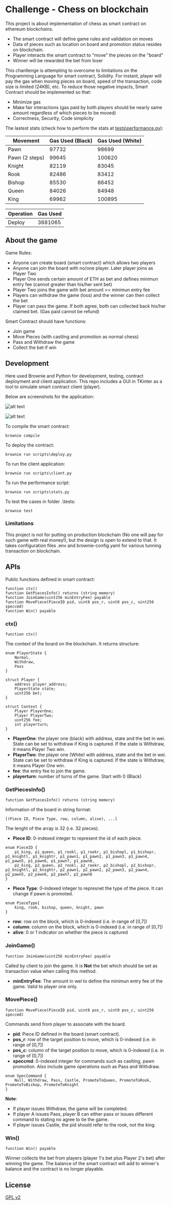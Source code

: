 # Challenge - Chess on blockchain

This project is about implementation of chess as smart contract on ethereum blockchains. 
- The smart contract will define game rules and validation on moves
- Data of pieces such as location on board and promotion status resides on blockchain.
- Player interacts the smart contract to "move" the pieces on the "board"
- Winner will be rewarded the bet from loser

This chanllenge is attempting to overcome to limitations on the Programming Language for smart contract, Solidity. For instant, player will pay the gas when moving pieces on board, speed of the transaction, code size is limited (24KB), etc. To reduce those negative impacts, Smart Contract should be implemented so that:
- Minimize gas 
- Make fair interactions (gas paid by both players should be nearly same amount regardless of which pieces to be moved)
- Correctness, Security, Code simplicity

The lastest stats (check how to perform the stats at [tests\performance.py](tests/performance.py)):

|Movement  |Gas Used (Black)|Gas Used (White)|
|---------|---------|---------|
|Pawn     |97732         |98699         |
|Pawn (2 steps)    |99645         |100620         |
|Knight     |82119         |83045         |
|Rook     |82486         |83412         |
|Bishop     |85530         |86452         |
|Queen     |84026         |84948         |
|King     |69962         |100895         |

|Operation  |Gas Used |
|---------|---------|
|Deploy     |3681065         |


## About the game

Game Rules:
- Anyone can create board (smart contract) which allows two players
- Anyone can join the board with no/one player. Later player joins as Player Two
- Player One sends certain amount of ETH as bet and defines minimun entry fee (cannot greater than his/her sent bet)
- Player Two joins the game with bet amount >= minimun entry fee
- Players can withdraw the game (loss) and the winner can then collect the bet
- Player can pass the game. If both agree, both can collected back his/her claimed bet. (Gas paid cannot be refund)

Smart Contract should have functions:
- Join game
- Move Pieces (with castling and promotion as normal chess)
- Pass and Withdraw the game
- Collect the bet if win

## Development
Here used Brownie and Python for development, testing, contract deployment and client application. 
This repo includes a GUI in TKinter as a tool to simulate smart contract client (player).

Below are screenshots for the application:

![alt text](screens/board.png)

![alt text](screens/menu.png)

To compile the smart contract:

`brownie compile`

To deploy the contract:

`brownie run scripts\deploy.py`

To run the client application:

`brownie run scripts\client.py`

To run the performance script:

`brownie run scripts\stats.py`

To test the cases in folder .\tests\:

`brownie test`


### Limitations
This project is not for putting on production blockchain (No one will pay for such game with real money!), but the design is open to extend to that. It takes configuration files .env and brownie-config.yaml for various tunning transaction on blockchain.

## APIs

Public functions defined in smart contract:
```solidity
function ctx()
function GetPiecesInfo() returns (string memory)
function JoinGame(uint256 minEntryFee) payable
function MovePiece(PieceID pid, uint8 pos_r, uint8 pos_c, uint256 speccmd)
function Win() payable
```

### ctx()
```solidity
function ctx()
```
The context of the board on the blockchain. It returns structure:
```solidity
enum PlayerState {
    Normal,
    Withdraw,
    Pass
}

struct Player {
    address player_address;
    PlayerState state;
    uint256 bet;
}

struct Context {  
    Player PlayerOne;
    Player PlayerTwo;
    uint256 fee;
    int playerturn;
}
```

- **PlayerOne**: the player one (black) with address, state and the bet in wei. State can be set to withdraw if King is captured. If the state is Withdraw, it means Player Two win.
- **PlayerTwo**: the player one (White) with address, state and the bet in wei. State can be set to withdraw if King is captured. If the state is Withdraw, it means Player One win.
- **fee**: the entry fee to join the game.
- **playerturn**: number of turns of the game. Start with 0 (Black)

### GetPiecesInfo()

```solidity
function GetPiecesInfo() returns (string memory)
```

Information of the board in string format:
```
[(Piece ID, Piece Type, row, column, alive), ...]
```
The lenght of the array is 32 (i.e. 32 pieces).

- **Piece ID**: 0-indexed integer to represent the id of each piece.
```solidity
enum PieceID {
    p1_king, p1_queen, p1_rookl, p1_rookr, p1_bishopl, p1_bishopr, p1_knightl, p1_knightr, p1_pawn1, p1_pawn2, p1_pawn3, p1_pawn4, p1_pawn5, p1_pawn6, p1_pawn7, p1_pawn8,
    p2_king, p2_queen, p2_rookl, p2_rookr, p2_bishopl, p2_bishopr, p2_knightl, p2_knightr, p2_pawn1, p2_pawn2, p2_pawn3, p2_pawn4, p2_pawn5, p2_pawn6, p2_pawn7, p2_pawn8
}
```
- **Piece Type**: 0-indexed integer to represnet the type of the piece. It can change if pawn is promoted.
```solidity
enum PieceType{
    king, rook, bishop, queen, knight, pawn
}
```
- **row**: row on the block, which is 0-indexed (i.e. in range of \[0,7\])
- **column**: column on the block, which is 0-indexed (i.e. in range of \[0,7\])
- **alive**: 0 or 1 indicator on whether the piece is captured


### JoinGame()

```solidity
function JoinGame(uint256 minEntryFee) payable
```

Called by client to join the game. It is **Not** the bet which should be set as transaction value when calling this method.

- **minEntryFee**: The amount in wel to define the minimun entry fee of the game. Valid to player one only.


### MovePiece()

```solidity
function MovePiece(PieceID pid, uint8 pos_r, uint8 pos_c, uint256 speccmd)
```

Commands send from player to associate with the board.

- **pid**: Piece ID defined in the board (smart contract).
- **pos_r**: row of the target position to move, which is 0-indexed (i.e. in range of \[0,7\])
- **pos_c**: column of the target position to move, which is 0-indexed (i.e. in range of \[0,7\])
- **speccmd**: 0-indexed integer for commands such as caslting, pawn promotion. Also include game operations such as Pass and Withdraw.

```solidity
enum SpecCommand {
    Null, Withdraw, Pass, Castle, PromoteToQueen, PromoteToRook, PromoteToBishop, PromoteToKnight
}
```

**Note**: 
- If player issues Withdraw, the game will be completed.
- If player A issues Pass, player B can either pass or issues different command to stating no agree to tie the game.
- If player issues Castle, the pid should refer to the rook, not the king.

### Win()

```solidity
function Win() payable
```

Winner collects the bet from players (player 1's bet plus Player 2's bet) after winning the game. The balance of the smart contract will add to winner's balance and the contract is no longer playable.


## License

[GPL v2](LICENSE)
